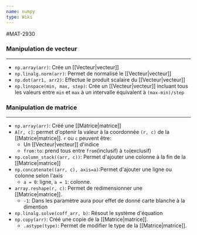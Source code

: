 ```yaml
---
name: numpy
type: Wiki
---
```

#MAT-2930
### Manipulation de vecteur
---
- `np.array(arr)`: Crée un [[Vecteur|vecteur]]
- `np.linalg.norm(arr)`: Permet de normalisé le [[Vecteur|vecteur]]
- `np.dot(arr1, arr2)`: Effectue le produit scalaire du [[Vecteur|vecteur]]
- `np.linspace(min, max, step)`: Crée un [[Vecteur|vecteur]] incluant tous les valeurs entre `min` et `max` à un intervalle équivalent à `(max-min)/step`

### Manipulation de matrice
---
- `np.array(arr)`: Créé une [[Matrice|matrice]]
- `A[r, c]`: permet d'optenir la valeur à la coordonnée `(r, c)` de la [[Matrice|matrice]]. `r` ou `c` peuvent être:
    - Un [[Vecteur|vecteur]] d'indice
    - `from:to`: prend tous entre `from`(inclusif) à `to`(exclusif)
- `np.column_stack((arr, c))`: Permet d'ajouter une colonne à la fin de la [[Matrice|matrice]]
- `np.concatenate((arr, c), axis=a)`:Permet d'ajouter une ligne ou colonne selon l'axis
    - `a = 0`: ligne, `a = 1`: colonne.
- `array.reshape(r, c)`: Permet de redimensionner une [[Matrice|matrice]].
    - `-1`: Dans les paramètre aura pour effet de donné carte blanche à la dimention
- `np.linalg.solve(coff_arr, b)`: Résout le système d'équation
- `np.copy(arr)`: Créé une copie de la [[Matrice|matrice]].
    - `.astype(type)`: Permet de modifier le type de la [[Matrice|matrice]].